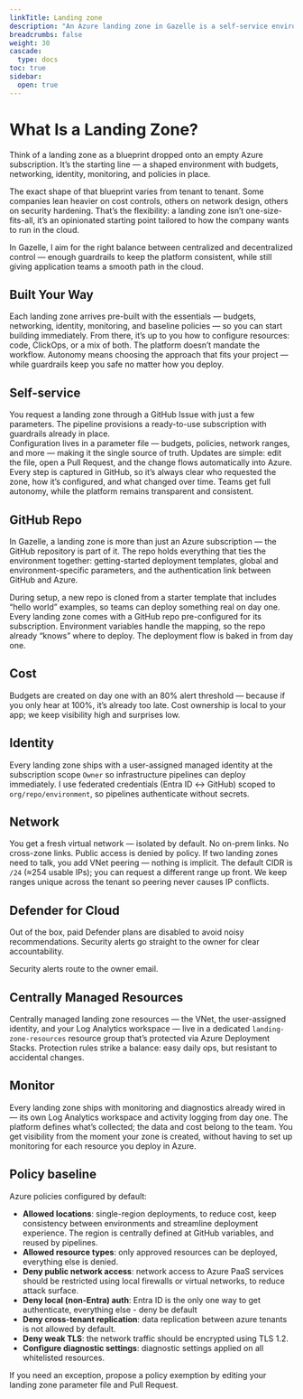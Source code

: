 ```yaml
---
linkTitle: Landing zone
description: "An Azure landing zone in Gazelle is a self-service environment with budgets, identity, monitoring, and policies — built for team autonomy"
breadcrumbs: false
weight: 30
cascade:
  type: docs  
toc: true
sidebar:
  open: true
---
```


# What Is a Landing Zone?

Think of a landing zone as a blueprint dropped onto an empty Azure subscription. It’s the starting line — a shaped environment with budgets, networking, identity, monitoring, and policies in place.  

The exact shape of that blueprint varies from tenant to tenant. Some companies lean heavier on cost controls, others on network design, others on security hardening. That’s the flexibility: a landing zone isn’t one-size-fits-all, it’s an opinionated starting point tailored to how the company wants to run in the cloud.  

In Gazelle, I aim for the right balance between centralized and decentralized control — enough guardrails to keep the platform consistent, while still giving application teams a smooth path in the cloud.

## Built Your Way

Each landing zone arrives pre-built with the essentials — budgets, networking, identity, monitoring, and baseline policies — so you can start building immediately. From there, it’s up to you how to configure resources: code, ClickOps, or a mix of both. The platform doesn’t mandate the workflow. Autonomy means choosing the approach that fits your project — while guardrails keep you safe no matter how you deploy.

## Self-service

You request a landing zone through a GitHub Issue with just a few parameters. The pipeline provisions a ready-to-use subscription with guardrails already in place.  
Configuration lives in a parameter file — budgets, policies, network ranges, and more — making it the single source of truth. Updates are simple: edit the file, open a Pull Request, and the change flows automatically into Azure.  
Every step is captured in GitHub, so it’s always clear who requested the zone, how it’s configured, and what changed over time. Teams get full autonomy, while the platform remains transparent and consistent.

## GitHub Repo  

In Gazelle, a landing zone is more than just an Azure subscription — the GitHub repository is part of it. The repo holds everything that ties the environment together: getting-started deployment templates, global and environment-specific parameters, and the authentication link between GitHub and Azure.  

During setup, a new repo is cloned from a starter template that includes “hello world” examples, so teams can deploy something real on day one. Every landing zone comes with a GitHub repo pre-configured for its subscription. Environment variables handle the mapping, so the repo already “knows” where to deploy. The deployment flow is baked in from day one.

## Cost

Budgets are created on day one with an 80% alert threshold — because if you only hear at 100%, it’s already too late. Cost ownership is local to your app; we keep visibility high and surprises low.

## Identity

Every landing zone ships with a user-assigned managed identity at the subscription scope `Owner` so infrastructure pipelines can deploy immediately. I use federated credentials (Entra ID ↔︎ GitHub) scoped to `org/repo/environment`, so pipelines authenticate without secrets. 


## Network

You get a fresh virtual network — isolated by default. No on-prem links. No cross-zone links. Public access is denied by policy. If two landing zones need to talk, you add VNet peering — nothing is implicit. The default CIDR is `/24` (≈254 usable IPs); you can request a different range up front. We keep ranges unique across the tenant so peering never causes IP conflicts.

## Defender for Cloud

Out of the box, paid Defender plans are disabled to avoid noisy recommendations. Security alerts go straight to the owner for clear accountability.

Security alerts route to the owner email.

## Centrally Managed Resources

Centrally managed landing zone resources — the VNet, the user-assigned identity, and your Log Analytics workspace — live in a dedicated `landing-zone-resources` resource group that’s protected via Azure Deployment Stacks. Protection rules strike a balance: easy daily ops, but resistant to accidental changes.

## Monitor

Every landing zone ships with monitoring and diagnostics already wired in — its own Log Analytics workspace and activity logging from day one. The platform defines what’s collected; the data and cost belong to the team. You get visibility from the moment your zone is created, without having to set up monitoring for each resource you deploy in Azure.

## Policy baseline

Azure policies configured by default:

- **Allowed locations**: single-region deployments, to reduce cost, keep consistency between environments and streamline deployment experience. The region is centrally defined at GitHub variables, and reused by pipelines.
- **Allowed resource types**: only approved resources can be deployed, everything else is denied. 
- **Deny public network access**: network access to Azure PaaS services should be restricted using local firewalls or virtual networks, to reduce attack surface.
- **Deny local (non-Entra) auth**: Entra ID is the only one way to get authenticate, everything else - deny be default
- **Deny cross-tenant replication**: data replication between azure tenants is not allowed by default.
- **Deny weak TLS**: the network traffic should be encrypted using TLS 1.2.
- **Configure diagnostic settings**: diagnostic settings applied on all whitelisted resources. 

If you  need an exception, propose a policy exemption by editing your landing zone parameter file and Pull Request.